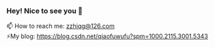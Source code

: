 ### Hey! Nice to see you  👋
📫 How to reach me: zzhiqg@126.com</br>
⚡My blog: https://blog.csdn.net/qiaofuwufu?spm=1000.2115.3001.5343
<!--
**zZhiqg/zZhiqg** is a ✨ _special_ ✨ repository because its `README.md` (this file) appears on your GitHub profile.

Here are some ideas to get you started:

- 🔭 I’m currently working on ...
- 🌱 I’m currently learning ...
- 👯 I’m looking to collaborate on ...
- 🤔 I’m looking for help with ...
- 💬 Ask me about ...
- 📫 How to reach me: ...
- 😄 Pronouns: ...
- ⚡ Fun fact: ...
-->
